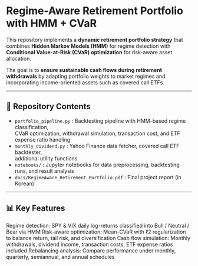 # Regime-Aware Retirement Portfolio with HMM + CVaR

This repository implements a **dynamic retirement portfolio strategy** that combines **Hidden Markov Models (HMM)** for regime detection with **Conditional Value-at-Risk (CVaR) optimization** for risk-aware asset allocation.  

The goal is to **ensure sustainable cash flows during retirement withdrawals** by adapting portfolio weights to market regimes and incorporating income-oriented assets such as covered call ETFs.  

---

## 📂 Repository Contents
- `portfolio_pipeline.py` : Backtesting pipeline with HMM-based regime classification,  
  CVaR optimization, withdrawal simulation, transaction cost, and ETF expense ratio handling
- `monthly_dividend.py` : Yahoo Finance data fetcher, covered call ETF backtester,  
  additional utility functions
- `notebooks/` : Jupyter notebooks for data preprocessing, backtesting runs, and result analysis
- `docs/RegimeAware_Retirement_Portfolio.pdf` : Final project report (in Korean)

---

## 📊 Key Features
Regime detection: SPY & VIX daily log-returns classified into Bull / Neutral / Bear via HMM
Risk-aware optimization: Mean-CVaR with ℓ2 regularization to balance return, tail risk, and diversification
Cash flow simulation: Monthly withdrawals, dividend income, transaction costs, ETF expense ratios included
Rebalancing analysis: Compare performance under monthly, quarterly, semiannual, and annual schedules

